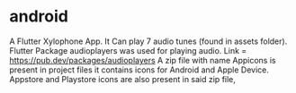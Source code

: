 # android

A Flutter Xylophone App.
It Can play 7 audio tunes (found in assets folder).
Flutter Package audioplayers was used for playing audio. 
Link = https://pub.dev/packages/audioplayers
A zip file with name Appicons is present in project files it contains icons for Android and Apple Device.
Appstore and Playstore icons are also present in said zip file,



